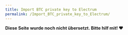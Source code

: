 ```yaml
---
title: Import BTC private key to Electrum
permalink: /Import_BTC_private_key_to_Electrum/
---
```


**Diese Seite wurde noch nicht übersetzt. Bitte hilf mit! ❤**
